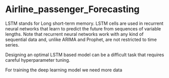 # Airline_passenger_Forecasting

LSTM stands for Long short-term memory. LSTM cells are used in recurrent neural networks that learn to predict the future from sequences of variable lengths. Note that recurrent neural networks work with any kind of sequential data and, unlike ARIMA and Prophet, are not restricted to time series. 

Designing an optimal LSTM based model can be a difficult task that requires careful hyperparameter tuning.

For training the deep learning model we need more data
